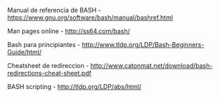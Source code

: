Manual de referencia de BASH - https://www.gnu.org/software/bash/manual/bashref.html

Man pages online - http://ss64.com/bash/

Bash para principiantes - http://www.tldp.org/LDP/Bash-Beginners-Guide/html/

Cheatsheet de redireccion - http://www.catonmat.net/download/bash-redirections-cheat-sheet.pdf

BASH scripting - http://tldp.org/LDP/abs/html/

